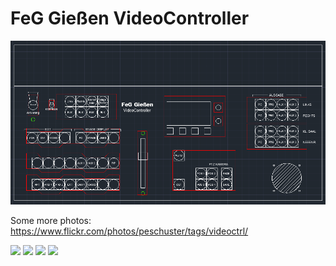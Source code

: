 # FeG Gießen VideoController

![](docs/panel.png)

Some more photos: https://www.flickr.com/photos/peschuster/tags/videoctrl/

![](https://farm8.staticflickr.com/7420/14140504025_7c75da3e67_b.jpg)
![](https://farm6.staticflickr.com/5572/13953834019_cc9e6e8160_c.jpg)
![](https://farm8.staticflickr.com/7430/13953798197_6940b985b1_b.jpg)
![](https://farm8.staticflickr.com/7430/13953809597_3715e8152b_z.jpg)
